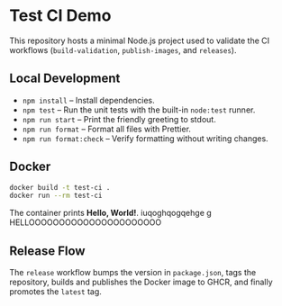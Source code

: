 # Test CI Demo

This repository hosts a minimal Node.js project used to validate the CI workflows (`build-validation`, `publish-images`, and `releases`).

## Local Development

- `npm install` – Install dependencies.
- `npm test` – Run the unit tests with the built-in `node:test` runner.
- `npm run start` – Print the friendly greeting to stdout.
- `npm run format` – Format all files with Prettier.
- `npm run format:check` – Verify formatting without writing changes.

## Docker

```bash
docker build -t test-ci .
docker run --rm test-ci
```

The container prints **Hello, World!**.
iuqoghqogqehge
g
HELLOOOOOOOOOOOOOOOOOOOOOO


## Release Flow

The `release` workflow bumps the version in `package.json`, tags the repository, builds and publishes the Docker image to GHCR, and finally promotes the `latest` tag.
